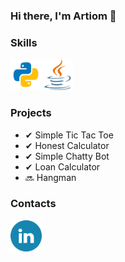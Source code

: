 ### Hi there, I'm Artiom 👋

<p></p>

### Skills
<p align="left"><img src="demo/python.png" alt="python-logo" height=50 width=50><img src="demo/java.png" alt="java-logo" height=50 width=50></p>

### Projects

- ✔ Simple Tic Tac Toe
- ✔ Honest Calculator
- ✔ Simple Chatty Bot
- ✔ Loan Calculator
- 🔜 Hangman

### Contacts
<a href=https://www.linkedin.com/in/artiom-topala-7a91b1231><img src="demo/linkedin.png" width=50 height=50></a>
